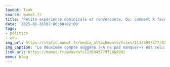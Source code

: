 ```yaml
---
layout: link
source: mamot.fr
title: "Petite expérience dominicale et renversante. Ou: comment X favorise l'ED."
date: '2025-01-26T07:00:00+02:00'
tags:
- politics
- web
img_url: https://static.mamot.fr/media_attachments/files/113/894/377/828/341/899/original/2b735d200ceee108.png
img_caption: "Le deuxieme compte suggéré («A ne pas manquer») est celui d'Alice Weidel, cheffe du parti d'extrême droite AfD. Or, les premiers comptes suivis sont déterminants pour la suite de l'expérience X (c'est même expliqué en légende)."
link_url: https://mamot.fr/@davduf/113894377972868902
menu: blog
---
```

